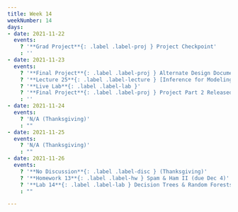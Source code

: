 ```yaml
---
title: Week 14
weekNumber: 14
days:
- date: 2021-11-22
  events:
    ? '**Grad Project**{: .label .label-proj } Project Checkpoint'
    : ''
- date: 2021-11-23
  events:
    ? '**Final Project**{: .label .label-proj } Alternate Design Document Review'
    ? '**Lecture 25**{: .label .label-lecture } [Inference for Modeling](lecture/lec25)'
    ? '**Live Lab**{: .label .label-lab }'
    ? '**Final Project**{: .label .label-proj } Project Part 2 Released'
    : ''
- date: 2021-11-24
  events:
    ? 'N/A (Thanksgiving)'
    : ""
- date: 2021-11-25
  events:
    ? 'N/A (Thanksgiving)'
    : ""
- date: 2021-11-26
  events:
    ? '**No Discussion**{: .label .label-disc } (Thanksgiving)'
    ? '**Homework 13**{: .label .label-hw } Spam & Ham II (due Dec 4)'
    ? '**Lab 14**{: .label .label-lab } Decision Trees & Random Forests (due Nov 30)'
    : ""

---
```

